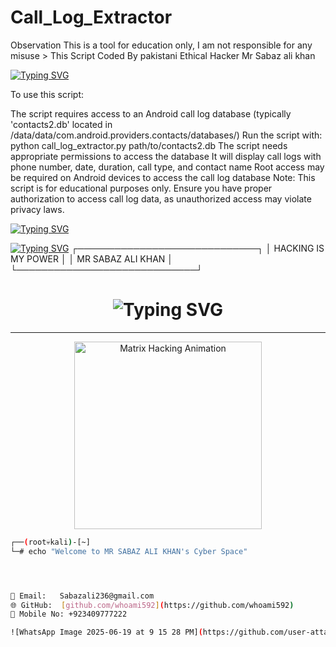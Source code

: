 # Call_Log_Extractor
Observation This is a tool for education only, I am not responsible for any misuse > This Script Coded By pakistani Ethical Hacker Mr Sabaz ali khan

<a href="https://git.io/typing-svg"><img src="https://readme-typing-svg.demolab.com?font=Fira+Code&pause=1000&color=16FF5B&background=000000&width=720&lines=Call+Log+Extractor+TOOLS;Coded+By+PAkistani+Ethical+Hacker+Mr+Sabaz+ali+kHan;Date+25%2F06%2F2025;contect+No+%3E+%2B923409777222" alt="Typing SVG" /></a>

To use this script:

The script requires access to an Android call log database (typically 'contacts2.db' located in /data/data/com.android.providers.contacts/databases/)
Run the script with: python call_log_extractor.py path/to/contacts2.db
The script needs appropriate permissions to access the database
It will display call logs with phone number, date, duration, call type, and contact name
Root access may be required on Android devices to access the call log database
Note: This script is for educational purposes only. Ensure you have proper authorization to access call log data, as unauthorized access may violate privacy laws.

<a href="https://git.io/typing-svg"><img src="https://readme-typing-svg.demolab.com?font=Fira+Code&pause=1000&color=16FF5B&background=000000&width=720&lines=Root%3A-Pakistani+Ethical+Hacker+Mr+Sabaz+ali+kHan" alt="Typing SVG" /></a>

<a href="https://git.io/typing-svg"><img src="https://readme-typing-svg.demolab.com?font=Fira+Code&pause=1000&color=16FF5B&background=000000&center=true&vCenter=true&multiline=true&repeat=false&width=720&height=100&lines=Who;AM;I" alt="Typing SVG" /></a>
┌─────────────────────────────┐
│     HACKING IS MY POWER     │
│      MR SABAZ ALI KHAN      │
└─────────────────────────────┘

<h1 align="center">
  <img src="https://readme-typing-svg.demolab.com?font=Fira+Code&size=24&duration=3000&pause=500&color=00FF00&center=true&vCenter=true&width=500&lines=PAKISTANI+ETHICAL+HACKER;MR+SABAZ+ALI+KHAN;" alt="Typing SVG" />
</h1>

---

<p align="center">
  <img src="https://i.gifer.com/7efs.gif" width="300" alt="Matrix Hacking Animation" />
</p>

```bash
┌──(root💀kali)-[~]
└─# echo "Welcome to MR SABAZ ALI KHAN's Cyber Space"




📧 Email:   Sabazali236@gmail.com
🌐 GitHub:  [github.com/whoami592](https://github.com/whoami592)
🚀 Mobile No: +923409777222

![WhatsApp Image 2025-06-19 at 9 15 28 PM](https://github.com/user-attachments/assets/f634d96a-22ff-4477-889b-853a9987c5ec)



